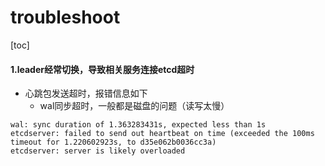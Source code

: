 # troubleshoot

[toc]

#### 1.leader经常切换，导致相关服务连接etcd超时

* 心跳包发送超时，报错信息如下
  * wal同步超时，一般都是磁盘的问题（读写太慢）
```shell
wal: sync duration of 1.363283431s, expected less than 1s
etcdserver: failed to send out heartbeat on time (exceeded the 100ms timeout for 1.220602923s, to d35e062b0036cc3a)
etcdserver: server is likely overloaded
```
